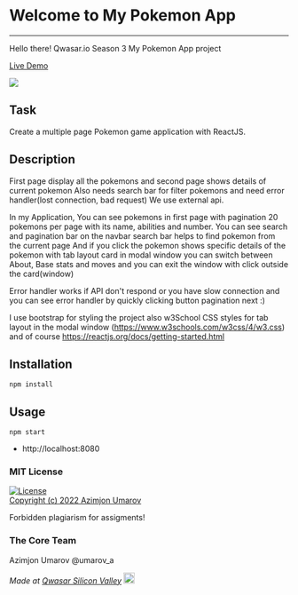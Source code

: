 # Welcome to My Pokemon App
***
Hello there!
Qwasar.io Season 3 My Pokemon App project

[Live Demo](https://my-pokemon-theazimjon.netlify.app)

<img src="https://theazimjon.netlify.app/assets/img/portfolio/pokemon.png" />

## Task
Create a multiple page Pokemon game application with ReactJS.

## Description
First page display all the pokemons and second page shows details of current pokemon
Also needs search bar for filter pokemons and need error handler(lost connection, bad request)
We use external api.

In my Application,
You can see pokemons in first page with pagination  20 pokemons per page
with its name,  abilities and number.
You can see search and pagination bar on the navbar
search bar helps to find pokemon from the current page
And if you click the pokemon shows specific details of the pokemon with tab layout card in modal window
you can switch between About, Base stats and moves
and you can exit the window with click outside the card(window)

Error handler works if API don't respond or you have slow connection and you can see error handler by quickly clicking button pagination next :)

I use bootstrap for styling the project also w3School CSS styles for tab layout in the modal window (https://www.w3schools.com/w3css/4/w3.css)
and of course https://reactjs.org/docs/getting-started.html

## Installation
```
npm install
```

## Usage

```
npm start
```
- http://localhost:8080

### MIT License
[![License](https://img.shields.io/badge/License-MIT-yellowgreen.svg)](https://opensource.org/licenses/Apache-2.0])  
<a href="https://github.com/theazimjon/my-pokemon-app/blob/main/LICENSE.md" > Copyright (c) 2022 Azimjon Umarov </a>
<p> Forbidden plagiarism for assigments! </p>


### The Core Team
Azimjon Umarov
@umarov_a

<span><i>Made at <a href='https://qwasar.io'>Qwasar Silicon Valley</a></i></span>
<span><img alt='Qwasar Silicon Valley Logo' src='https://storage.googleapis.com/qwasar-public/qwasar-logo_50x50.png' width='20px'></span>
